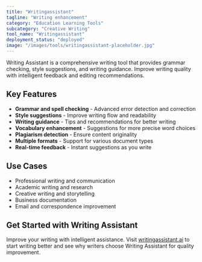 ```yaml
---
title: "Writingassistant"
tagline: "Writing enhancement"
category: "Education Learning Tools"
subcategory: "Creative Writing"
tool_name: "Writingassistant"
deployment_status: "deployed"
image: "/images/tools/writingassistant-placeholder.jpg"
---
```

Writing Assistant is a comprehensive writing tool that provides grammar checking, style suggestions, and writing guidance. Improve writing quality with intelligent feedback and editing recommendations.

## Key Features

- **Grammar and spell checking** - Advanced error detection and correction
- **Style suggestions** - Improve writing flow and readability
- **Writing guidance** - Tips and recommendations for better writing
- **Vocabulary enhancement** - Suggestions for more precise word choices
- **Plagiarism detection** - Ensure content originality
- **Multiple formats** - Support for various document types
- **Real-time feedback** - Instant suggestions as you write

## Use Cases

- Professional writing and communication
- Academic writing and research
- Creative writing and storytelling
- Business documentation
- Email and correspondence improvement

## Get Started with Writing Assistant

Improve your writing with intelligent assistance. Visit [writingassistant.ai](https://writingassistant.ai) to start writing better and see why writers choose Writing Assistant for quality improvement.
